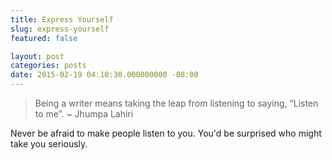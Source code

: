 ```yaml
---
title: Express Yourself
slug: express-yourself
featured: false

layout: post
categories: posts
date: 2015-02-19 04:10:30.000000000 -08:00
---
```


>  Being a writer means taking the leap from listening to saying, “Listen to me”.
> ~ Jhumpa Lahiri

Never be afraid to make people listen to you. You'd be surprised who might take you seriously.

